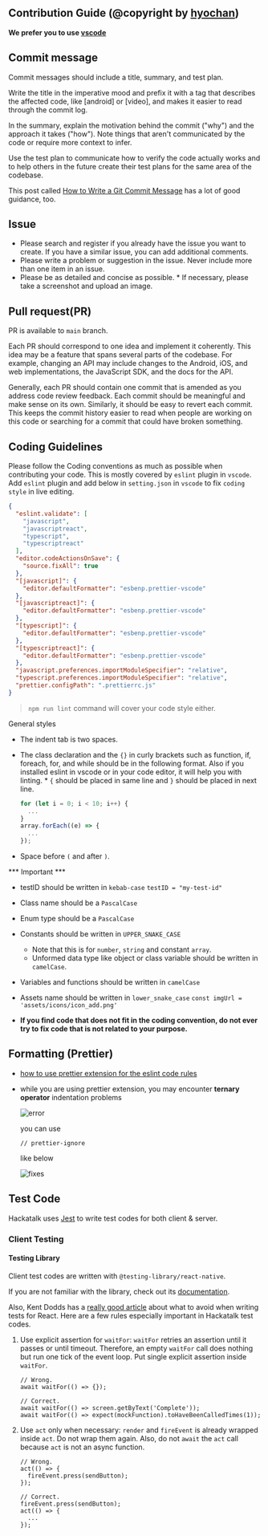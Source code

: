 ## Contribution Guide (@copyright by [hyochan](http://github.com/hyochan))

**We prefer you to use [vscode](https://code.visualstudio.com)**

## Commit message

Commit messages should include a title, summary, and test plan.

Write the title in the imperative mood and prefix it with a tag that describes the affected code, like [android] or [video], and makes it easier to read through the commit log.

In the summary, explain the motivation behind the commit ("why") and the approach it takes ("how"). Note things that aren't communicated by the code or require more context to infer.

Use the test plan to communicate how to verify the code actually works and to help others in the future create their test plans for the same area of the codebase.

This post called [How to Write a Git Commit Message](https://chris.beams.io/posts/git-commit/) has a lot of good guidance, too.

## Issue

- Please search and register if you already have the issue you want to create. If you have a similar issue, you can add additional comments.
- Please write a problem or suggestion in the issue. Never include more than one item in an issue.
- Please be as detailed and concise as possible. \* If necessary, please take a screenshot and upload an image.

## Pull request(PR)

PR is available to `main` branch.

Each PR should correspond to one idea and implement it coherently. This idea may be a feature that spans several parts of the codebase. For example, changing an API may include changes to the Android, iOS, and web implementations, the JavaScript SDK, and the docs for the API.

Generally, each PR should contain one commit that is amended as you address code review feedback. Each commit should be meaningful and make sense on its own. Similarly, it should be easy to revert each commit. This keeps the commit history easier to read when people are working on this code or searching for a commit that could have broken something.

## Coding Guidelines

Please follow the Coding conventions as much as possible when contributing your code. This is mostly covered by `eslint` plugin in `vscode`. Add `eslint` plugin and add below in `setting.json` in `vscode` to fix `coding style` in live editing.

```json
{
  "eslint.validate": [
    "javascript",
    "javascriptreact",
    "typescript",
    "typescriptreact"
  ],
  "editor.codeActionsOnSave": {
    "source.fixAll": true
  },
  "[javascript]": {
    "editor.defaultFormatter": "esbenp.prettier-vscode"
  },
  "[javascriptreact]": {
    "editor.defaultFormatter": "esbenp.prettier-vscode"
  },
  "[typescript]": {
    "editor.defaultFormatter": "esbenp.prettier-vscode"
  },
  "[typescriptreact]": {
    "editor.defaultFormatter": "esbenp.prettier-vscode"
  },
  "javascript.preferences.importModuleSpecifier": "relative",
  "typescript.preferences.importModuleSpecifier": "relative",
  "prettier.configPath": ".prettierrc.js"
}
```

> `npm run lint` command will cover your code style either.

General styles

- The indent tab is two spaces.
- The class declaration and the `{}` in curly brackets such as function, if, foreach, for, and while should be in the following format. Also if you installed eslint in vscode or in your code editor, it will help you with linting. \* `{` should be placed in same line and `}` should be placed in next line.

   ```js
   for (let i = 0; i < 10; i++) {
     ...
   }
   array.forEach((e) => {
     ...
   });
   ```

- Space before `(` and after `)`.

*** Important ***
- testID should be written in `kebab-case`
  `testID = "my-test-id"`
- Class name should be a `PascalCase`
- Enum type should be a `PascalCase`
- Constants should be written in `UPPER_SNAKE_CASE`
   * Note that this is for `number`, `string` and constant `array`.
   * Unformed data type like object or class variable should be written in `camelCase`.
- Variables and functions should be written in `camelCase`
- Assets name should be written in `lower_snake_case`
  `const imgUrl = 'assets/icons/icon_add.png'`

- **If you find code that does not fit in the coding convention, do not ever try to fix code that is not related to your purpose.**

## Formatting (Prettier)

- [how to use prettier extension for the eslint code rules](https://medium.com/dooboolab/using-eslint-prettier-and-sort-imports-vscode-extensions-for-formatting-open-source-project-16edf317129d)
- while you are using prettier extension, you may encounter **ternary operator** indentation problems

  ![error](https://i.imgur.com/RhGrbLo.png)

  you can use

  ```
  // prettier-ignore
  ```

  like below

  ![fixes](https://i.imgur.com/x3bL5kf.png)

## Test Code
Hackatalk uses [Jest](https://jestjs.io/) to write test codes for both client & server.
### Client Testing
#### Testing Library
Client test codes are written with `@testing-library/react-native`.

If you are not familiar with the library, check out its [documentation](https://callstack.github.io/react-native-testing-library/).

Also, Kent Dodds has a [really good article](https://kentcdodds.com/blog/common-mistakes-with-react-testing-library) about what to avoid when writing tests for React.
Here are a few rules especially important in Hackatalk test codes.

1. Use explicit assertion for `waitFor`:
   `waitFor` retries an assertion until it passes or until timeout.
   Therefore, an empty `waitFor` call does nothing but run one tick of the event loop.
   Put single explicit assertion inside `waitFor`.
   ```tsx
   // Wrong.
   await waitFor(() => {});

   // Correct.
   await waitFor(() => screen.getByText('Complete'));
   await waitFor(() => expect(mockFunction).toHaveBeenCalledTimes(1));
   ```

1. Use `act` only when necessary:
   `render` and `fireEvent` is already wrapped inside `act`. Do not wrap them again.
   Also, do not `await` the `act` call because `act` is not an async function.

   ```tsx
   // Wrong.
   act(() => {
     fireEvent.press(sendButton);
   });

   // Correct.
   fireEvent.press(sendButton);
   act(() => {
     ...
   });
   ```
